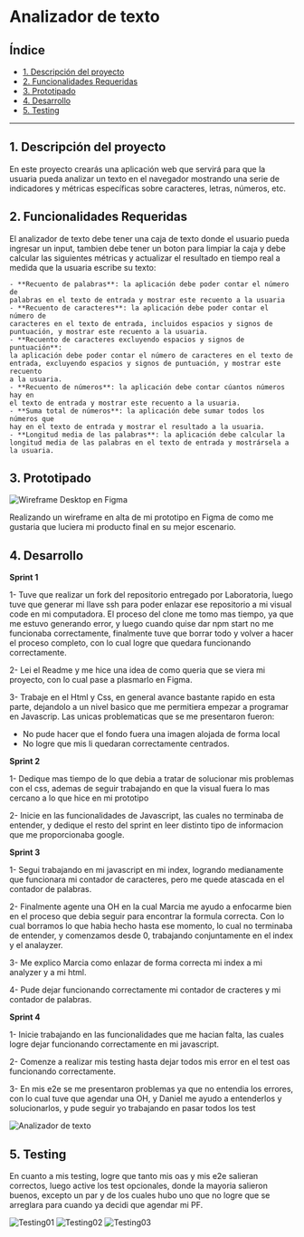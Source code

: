 # Analizador de texto

## Índice

* [1. Descripción del proyecto](#1-descripcion-del-proyecto)
* [2. Funcionalidades Requeridas](#2-funcionalidades-requeridas)
* [3. Prototipado](#3-prototipado)
* [4. Desarrollo](#4-Desarrollo)
* [5. Testing](#5-testing)

***

## 1. Descripción del proyecto

En este proyecto crearás una aplicación web que servirá para que la usuaria
pueda analizar un texto en el navegador mostrando una serie de indicadores y
métricas específicas sobre caracteres, letras, números, etc.

## 2. Funcionalidades Requeridas

El analizador de texto debe tener una caja de texto donde el usuario pueda 
ingresar un input, tambien debe tener un boton para limpiar la caja y debe 
calcular las siguientes métricas y actualizar el resultado en tiempo real 
a medida que la usuaria escribe su texto:

    - **Recuento de palabras**: la aplicación debe poder contar el número de
    palabras en el texto de entrada y mostrar este recuento a la usuaria
    - **Recuento de caracteres**: la aplicación debe poder contar el número de
    caracteres en el texto de entrada, incluidos espacios y signos de
    puntuación, y mostrar este recuento a la usuaria.
    - **Recuento de caracteres excluyendo espacios y signos de puntuación**:
    la aplicación debe poder contar el número de caracteres en el texto de
    entrada, excluyendo espacios y signos de puntuación, y mostrar este recuento
    a la usuaria.
    - **Recuento de números**: la aplicación debe contar cúantos números hay en
    el texto de entrada y mostrar este recuento a la usuaria.
    - **Suma total de números**: la aplicación debe sumar todos los números que
    hay en el texto de entrada y mostrar el resultado a la usuaria.
    - **Longitud media de las palabras**: la aplicación debe calcular la
    longitud media de las palabras en el texto de entrada y mostrársela a la usuaria.

## 3. Prototipado

![Wireframe Desktop en Figma]("https://i.imgur.com/kidGh9i.png")

Realizando un wireframe en alta de mi prototipo en Figma de como me gustaria que 
luciera mi producto final en su mejor escenario.

## 4. Desarrollo

**Sprint 1**

1- Tuve que realizar un fork del repositorio entregado por Laboratoria, luego 
tuve que generar mi llave ssh para poder enlazar ese repositorio a mi visual code
en mi computadora. El proceso del clone me tomo mas tiempo, ya que me estuvo 
generando error, y luego cuando quise dar npm start no me funcionaba correctamente,
finalmente tuve que borrar todo y volver a hacer el proceso completo, con lo cual 
logre que quedara funcionando correctamente.

2- Lei el Readme y me hice una idea de como queria que se viera mi proyecto, con
lo cual pase a plasmarlo en Figma.

3- Trabaje en el Html y Css, en general avance bastante rapido en esta parte,
dejandolo a un nivel basico que me permitiera empezar a programar en Javascrip.
Las unicas problematicas que se me presentaron fueron:
- No pude hacer que el fondo fuera una imagen alojada de forma local
- No logre que mis li quedaran correctamente centrados.

**Sprint 2**

1- Dedique mas tiempo de lo que debia a tratar de solucionar mis problemas con 
el css, ademas de seguir trabajando en que la visual fuera lo mas cercano a
lo que hice en mi prototipo

2- Inicie en las funcionalidades de Javascript, las cuales no terminaba de 
entender, y dedique el resto del sprint en leer distinto tipo de informacion
que me proporcionaba google.

**Sprint 3**

1- Segui trabajando en mi javascript en mi index, logrando medianamente que 
funcionara mi contador de caracteres, pero me quede atascada en el contador de 
palabras.

2- Finalmente agente una OH en la cual Marcia me ayudo a enfocarme bien en el 
proceso que debia seguir para encontrar la formula correcta. Con lo cual borramos
lo que habia hecho hasta ese momento, lo cual no terminaba de entender, y 
comenzamos desde 0, trabajando conjuntamente en el index y el analayzer.

3- Me explico Marcia como enlazar de forma correcta mi index a mi analyzer y a 
mi html. 

4- Pude dejar funcionando correctamente mi contador de cracteres y mi contador
de palabras.

**Sprint 4**

1- Inicie trabajando en las funcionalidades que me hacian falta, las cuales logre
dejar funcionando correctamente en mi javascript.

2- Comenze a realizar mis testing hasta dejar todos mis error en el test oas 
funcionando correctamente.

3- En mis e2e se me presentaron problemas ya que no entendia los errores, con lo 
cual tuve que agendar una OH, y Daniel me ayudo a entenderlos y solucionarlos, 
y pude seguir yo trabajando en pasar todos los test

![Analizador de texto]("https://i.imgur.com/rbeh0TL.png")

## 5. Testing

En cuanto a mis testing, logre que tanto mis oas y mis e2e salieran correctos, 
luego active los test opcionales, donde la mayoria salieron buenos, excepto un 
par y de los cuales hubo uno que no logre que se arreglara para cuando ya decidi
que agendar mi PF.

![Testing01]("https://i.imgur.com/GzQc7nd.png")
![Testing02]("https://i.imgur.com/3AhHOWw.png")
![Testing03]("https://i.imgur.com/WxUlIJn.png")
